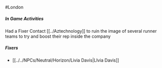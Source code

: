 #London 
##### In Game Activities
Had a Fixer Contact [[../Aztechnology]] to ruin the image of several runner teams to try and boost their rep inside the company

##### Fixers
- [[../../NPCs/Neutral/Horizon/Livia Davis|LIvia Davis]]